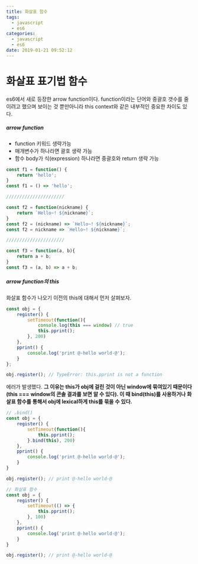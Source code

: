 ```yaml
---
title: 화살표 함수
tags:
  - javascript
  - es6
categories:
  - javascript
  - es6
date: 2019-01-21 09:52:12
---
```


# 화살표 표기법 함수

es6에서 새로 등장한 arrow function이다. function이라는 단어와 중괄호 갯수를 줄이려고 했으며 보이는 것 뿐만아니라 this context와 같은 내부적인 중요한 차이도 있다.

##### arrow function

* function 키워드 생략가능
* 매개변수가 하나라면 괄호 생략 가능
* 함수 body가 식(expression) 하나라면 중괄호와  return 생략 가능

~~~javascript
const f1 = function() {
    return 'hello';
}
const f1 = () => 'hello';

//////////////////////

const f2 = function(nickname) {
    return `Hello~! ${nickname}`;
}
const f2 = (nickname) => `Hello~! ${nickname}`;
const f2 = nickname => `Hello~! ${nickname}`;

//////////////////////

const f3 = function(a, b){
    return a + b;
}
const f3 = (a, b) => a + b;
~~~

##### arrow function의 this

화살표 함수가 나오기 이전의 this에 대해서 먼저 살펴보자. 

~~~javascript
const obj = {
    register() {
        setTimeout(function(){
            console.log(this === window) // true
            this.pprint();
        }, 200)
    },
    pprint() {
        console.log('print @-hello world-@');
    }
};

obj.register(); // TypeError: this.pprint is not a function
~~~

에러가 발생했다. **그 이유는 this가 obj에 걸린 것이 아닌 window에 묶여있기 때문이다(this === window의 콘솔 결과를 보면 알 수 있다). 이 때 bind(this)를 사용하거나 화살표 함수를 통해서 obj에 lexical하게 this를 묶을 수 있다.**

~~~javascript
// .bind()
const obj = {
    register() {
        setTimeout(function(){
            this.pprint();
        }.bind(this), 200)
    },
    pprint() {
        console.log('print @-hello world-@');
    }
}

obj.register(); // print @-hello world-@

// 화살표 함수
const obj = {
    register() {
        setTimeout(() => {
            this.pprint();
        }, 100)
    },
    pprint() {
        console.log('print @-hello world-@');
    }
}

obj.register(); // print @-hello world-@
~~~

